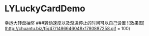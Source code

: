 # LYLuckyCardDemo
幸运大转盘抽奖
###转动速度以及渐进停止的时间可以自己设置
![效果图](http://chuantu.biz/t5/47/1486646048x1780887258.gif = 100)


